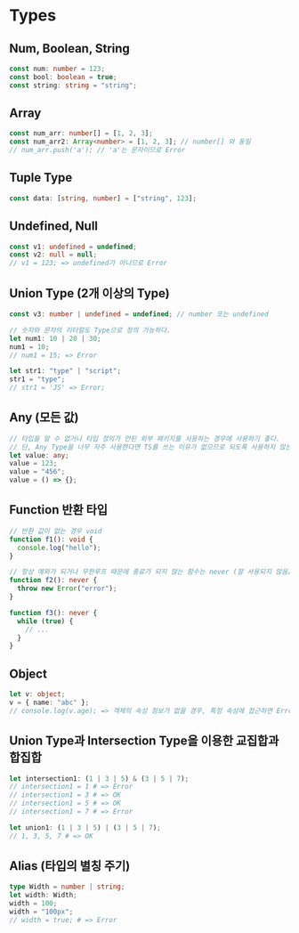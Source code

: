 # Types

## Num, Boolean, String

```typescript
const num: number = 123;
const bool: boolean = true;
const string: string = "string";
```

## Array

```typescript
const num_arr: number[] = [1, 2, 3];
const num_arr2: Array<number> = [1, 2, 3]; // number[] 와 동일
// num_arr.push('a'); // 'a'는 문자이므로 Error
```

## Tuple Type

```typescript
const data: [string, number] = ["string", 123];
```

## Undefined, Null

```typescript
const v1: undefined = undefined;
const v2: null = null;
// v1 = 123; => undefined가 아니므로 Error
```

## Union Type (2개 이상의 Type)

```typescript
const v3: number | undefined = undefined; // number 또는 undefined

// 숫자와 문자의 리터럴도 Type으로 정의 가능하다.
let num1: 10 | 20 | 30;
num1 = 10;
// num1 = 15; => Error

let str1: "type" | "script";
str1 = "type";
// str1 = 'JS' => Error;
```

## Any (모든 값)

```typescript
// 타입을 알 수 없거나 타입 정의가 안된 외부 패키지를 사용하는 경우에 사용하기 좋다.
// 단, Any Type을 너무 자주 사용한다면 TS를 쓰는 이유가 없으므로 되도록 사용하지 않는 편이 좋다.
let value: any;
value = 123;
value = "456";
value = () => {};
```

## Function 반환 타입

```typescript
// 반환 값이 없는 경우 void
function f1(): void {
  console.log("hello");
}

// 항상 예외가 되거나 무한루프 때문에 종료가 되지 않는 함수는 never (잘 사용되지 않음)
function f2(): never {
  throw new Error("error");
}

function f3(): never {
  while (true) {
    // ...
  }
}
```

## Object

```typescript
let v: object;
v = { name: "abc" };
// console.log(v.age); => 객체의 속성 정보가 없을 경우, 특정 속성에 접근하면 Error (interface 필요)
```

## Union Type과 Intersection Type을 이용한 교집합과 합집합

```typescript
let intersection1: (1 | 3 | 5) & (3 | 5 | 7);
// intersection1 = 1 # => Error
// intersection1 = 3 # => OK
// intersection1 = 5 # => OK
// intersection1 = 7 # => Error

let union1: (1 | 3 | 5) | (3 | 5 | 7);
// 1, 3, 5, 7 # => OK
```

## Alias (타입의 별칭 주기)

```typescript
type Width = number | string;
let width: Width;
width = 100;
width = "100px";
// width = true; # => Error
```
